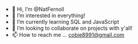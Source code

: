 - 👋 Hi, I’m @NatFernoll
- 👀 I’m interested in everything!
- 🌱 I’m currently learning SQL and JavaScript
- 💞️ I’m looking to collaborate on projects with y'all!
- 📫 How to reach me ... cobie8991@gmail.com

<!---
NatFernoll/NatFernoll is a ✨ special ✨ repository because its `README.md` (this file) appears on your GitHub profile.
You can click the Preview link to take a look at your changes.
--->
